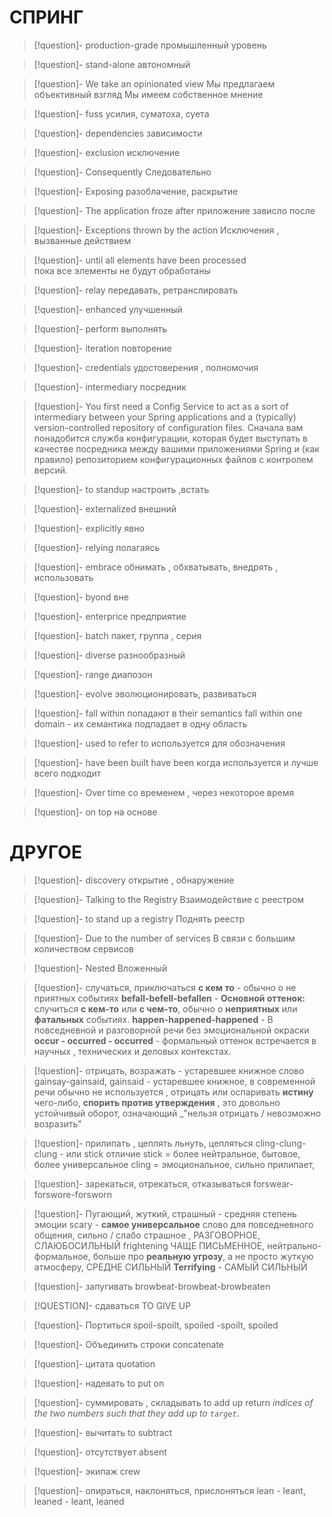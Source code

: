 # СПРИНГ

>[!question]-  production-grade
>промышленный уровень

>[!question]-  stand-alone
>автономный

>[!question]-  We take an opinionated view
>Мы предлагаем объективный взгляд
>Мы имеем собственное  мнение 

>[!question]-  fuss
>усилия, суматоха, суета


>[!question]-  dependencies
>зависимости 

>[!question]-  exclusion
>исключение 

>[!question]- Consequently
>Следовательно

>[!question]- Exposing
>разоблачение, раскрытие 

>[!question]- The application froze after
>приложение зависло после 

>[!question]- Exceptions thrown by the action 
>Исключения , вызванные действием 

>[!question]- until all elements have been processed  
>пока все элементы не будут обработаны 

>[!question]- relay
> передавать, ретранслировать   

>[!question]- enhanced
> улучшенный 


>[!question]- perform
> выполнять  

>[!question]- iteration
> повторение   

>[!question]- credentials
>  удостоверения  , полномочия

>[!question]- intermediary
>  посредник 

>[!question]- You first need a Config Service to act as a sort of intermediary between your Spring applications and a (typically) version-controlled repository of configuration files. 
>Сначала вам понадобится служба конфигурации, которая будет выступать в качестве посредника между вашими приложениями Spring и (как правило) репозиторием конфигурационных файлов с контролем версий. 

>[!question]- to standup
> настроить ,встать 

>[!question]- externalized
> внешний

>[!question]- explicitly
>явно

>[!question]- relying
>полагаясь

>[!question]- embrace
>обнимать , обхватывать, внедрять , использовать 

>[!question]- byond
>вне

>[!question]- enterprice
>предприятие 

>[!question]- batch
>пакет, группа , серия

>[!question]- diverse
>разнообразный

>[!question]- range
>диапозон

>[!question]- evolve
>эволюционировать, развиваться 

>[!question]-  fall within
> попадают в 
> their semantics fall within one domain - их семантика подпадает в одну область 

>[!question]-  used to refer to
> используется для обозначения 

>[!question]-  have been built
> have been когда используется и лучше всего подходит 

>[!question]-  Over time
> со временем , через некоторое время 

>[!question]-  on top
> на основе

# ДРУГОЕ

>[!question]- discovery
>открытие , обнаружение 

>[!question]-  Talking to the Registry
>Взаимодействие  с реестром

>[!question]- to stand up a registry 
>Поднять реестр

>[!question]- Due to the number of services 
>В связи с большим количеством сервисов

>[!question]-  Nested
>Вложенный 

>[!question]- случаться, приключаться **с кем то** - обычно о не приятных событиях
>**befall-befell-befallen**  - **Основной оттенок:** случиться **с кем-то** или **с чем-то**, обычно о **неприятных** или **фатальных** событиях.
>**happen-happened-happened** - В повседневной и разговорной речи без эмоциональной окраски
>**occur - occurred - occurred** - формальный оттенок встречается в научных , технических и деловых контекстах.

>[!question]- отрицать, возражать - устаревшее книжное слово
>gainsay-gainsaid, gainsaid - устаревшее книжное, в современной речи обычно не используется , отрицать или оспаривать **истину** чего-либо, **спорить против утверждения** , это довольно устойчивый оборот, означающий _"нельзя отрицать / невозможно возразить"

>[!question]- прилипать , цеплять льнуть, цепляться
>cling-clung-clung - или stick
>отличие stick = более нейтральное, бытовое, более универсальное 
>cling = эмоциональное, сильно прилипает,

>[!question]- зарекаться, отрекаться, отказываться
>forswear-forswore-forsworn 

>[!question]- Пугающий, жуткий, страшный - средняя степень эмоции
>scary - **самое универсальное** слово для повседневного общения, сильно / слабо страшное , РАЗГОВОРНОЕ, СЛАЮБОСИЛЬНЫЙ
>frightening ЧАЩЕ ПИСЬМЕННОЕ, нейтрально-формальное, больше про **реальную угрозу**, а не просто жуткую атмосферу, СРЕДНЕ СИЛЬНЫЙ
>**Terrifying** - САМЫЙ СИЛЬНЫЙ 

>[!question]- запугивать
>browbeat-browbeat-browbeaten 

>[!QUESTION]- сдаваться
>TO GIVE UP

>[!question]- Портиться 
>spoil-spoilt, spoiled -spoilt, spoiled

>[!question]- Объединить строки 
>concatenate 

>[!question]- цитата
>quotation  

>[!question]- надевать
>to put on 

>[!question]- суммировать , складывать
>to add up
>return _indices of the two numbers such that they add up to `target`_. 

>[!question]- вычитать
>to subtract

>[!question]- отсутствует 
>absent

>[!question]- экипаж 
>crew

>[!question]- опираться, наклоняться, прислоняться 
>lean - leant, leaned - leant, leaned


